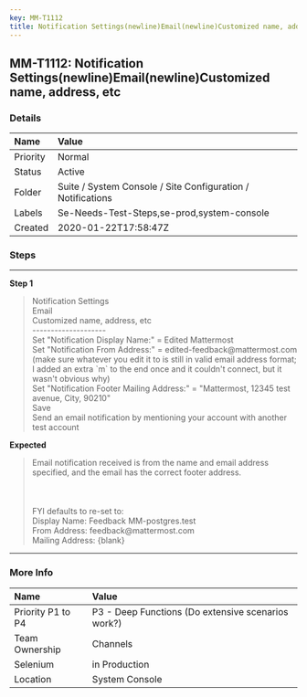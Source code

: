 ```yaml
---
key: MM-T1112
title: Notification Settings(newline)Email(newline)Customized name, address, etc
---
```


## MM-T1112: Notification Settings(newline)Email(newline)Customized name, address, etc

### Details

| Name     | Value                                                       |
| :------- | :---------------------------------------------------------- |
| Priority | Normal                                                      |
| Status   | Active                                                      |
| Folder   | Suite / System Console / Site Configuration / Notifications |
| Labels   | Se-Needs-Test-Steps,se-prod,system-console                  |
| Created  | 2020-01-22T17:58:47Z                                        |

### Steps

<hr/>

**Step 1**

> <article>Notification Settings<br />Email<br />Customized name, address, etc<br />--------------------<br />Set &quot;Notification Display Name:&quot; = Edited Mattermost<br />Set &quot;Notification From Address:&quot; = edited-feedback@mattermost.com (make sure whatever you edit it to is still in valid email address format; I added an extra `m` to the end once and it couldn't connect, but it wasn't obvious why)<br />Set &quot;Notification Footer Mailing Address:&quot; = &quot;Mattermost, 12345 test avenue, City, 90210&quot;<br />Save<br />Send an email notification by mentioning your account with another test account</article>

**Expected**

> <article>Email notification received is from the name and email address specified, and the email has the correct footer address.<br /><br /><br /><br />FYI defaults to re-set to:<br />Display Name: Feedback MM-postgres.test<br />From Address: feedback@mattermost.com<br />Mailing Address: {blank}</article>

<hr/>

### More Info

| Name              | Value                                              |
| :---------------- | :------------------------------------------------- |
| Priority P1 to P4 | P3 - Deep Functions (Do extensive scenarios work?) |
| Team Ownership    | Channels                                           |
| Selenium          | in Production                                      |
| Location          | System Console                                     |
